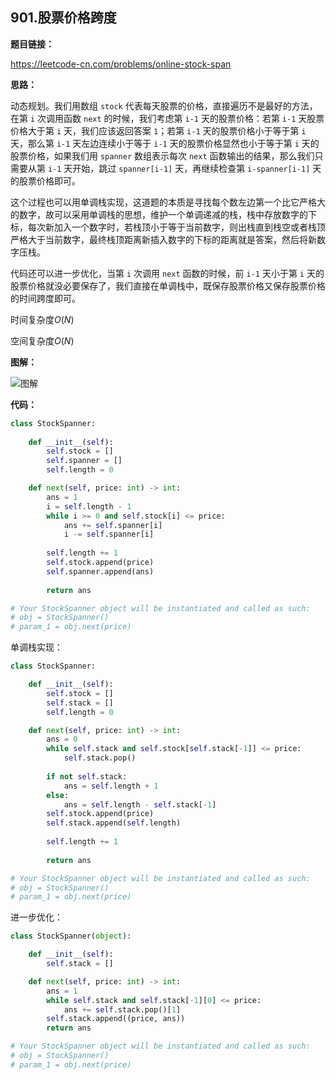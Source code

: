 ## 901.股票价格跨度

**题目链接：**

https://leetcode-cn.com/problems/online-stock-span

**思路：**

动态规划。我们用数组 `stock`  代表每天股票的价格，直接遍历不是最好的方法，在第 `i` 次调用函数 `next` 的时候，我们考虑第 `i-1` 天的股票价格：若第 `i-1` 天股票价格大于第 `i` 天，我们应该返回答案 `1`；若第 `i-1` 天的股票价格小于等于第 `i` 天，那么第 `i-1` 天左边连续小于等于 `i-1` 天的股票价格显然也小于等于第 `i` 天的股票价格，如果我们用 `spanner` 数组表示每次 `next` 函数输出的结果，那么我们只需要从第 `i-1` 天开始，跳过 `spanner[i-1]` 天，再继续检查第 `i-spanner[i-1]` 天的股票价格即可。

这个过程也可以用单调栈实现，这道题的本质是寻找每个数左边第一个比它严格大的数字，故可以采用单调栈的思想，维护一个单调递减的栈，栈中存放数字的下标，每次新加入一个数字时，若栈顶小于等于当前数字，则出栈直到栈空或者栈顶严格大于当前数字，最终栈顶距离新插入数字的下标的距离就是答案，然后将新数字压栈。

代码还可以进一步优化，当第 `i` 次调用 `next` 函数的时候，前 `i-1` 天小于第 `i` 天的股票价格就没必要保存了，我们直接在单调栈中，既保存股票价格又保存股票价格的时间跨度即可。

时间复杂度$O(N)$

空间复杂度$O(N)$

**图解：**

![图解](http://qiniu.wenyuetech.cn/901-1.gif)


**代码：**
```python
class StockSpanner:
    
    def __init__(self):
        self.stock = []
        self.spanner = []
        self.length = 0

    def next(self, price: int) -> int:
        ans = 1
        i = self.length - 1
        while i >= 0 and self.stock[i] <= price:
            ans += self.spanner[i]
            i -= self.spanner[i]
            
        self.length += 1
        self.stock.append(price)
        self.spanner.append(ans)
        
        return ans

# Your StockSpanner object will be instantiated and called as such:
# obj = StockSpanner()
# param_1 = obj.next(price)
```

单调栈实现：

```python
class StockSpanner:

    def __init__(self):
        self.stock = []
        self.stack = []
        self.length = 0

    def next(self, price: int) -> int:
        ans = 0
        while self.stack and self.stock[self.stack[-1]] <= price:
            self.stack.pop()
        
        if not self.stack:
            ans = self.length + 1
        else:
            ans = self.length - self.stack[-1]
        self.stock.append(price)
        self.stack.append(self.length)
        
        self.length += 1
        
        return ans

# Your StockSpanner object will be instantiated and called as such:
# obj = StockSpanner()
# param_1 = obj.next(price)
```

进一步优化：

```python
class StockSpanner(object):

    def __init__(self):
        self.stack = []

    def next(self, price: int) -> int:
        ans = 1
        while self.stack and self.stack[-1][0] <= price:
            ans += self.stack.pop()[1]
        self.stack.append((price, ans))
        return ans

# Your StockSpanner object will be instantiated and called as such:
# obj = StockSpanner()
# param_1 = obj.next(price)
```


